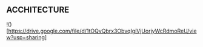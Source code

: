 ## ACCHITECTURE
!()[https://drive.google.com/file/d/1tOQvQbrx3ObvqIgiVjUorjyWcRdmoReU/view?usp=sharing]